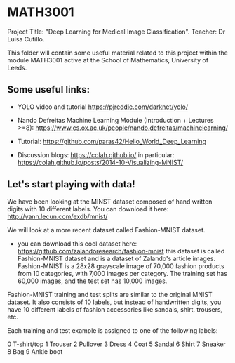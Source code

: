 # MATH3001
Project Title: "Deep Learning for Medical Image Classification".
Teacher: Dr Luisa Cutillo.

This folder will contain some useful material related to this project within the module MATH3001 active at the School of Mathematics, University of Leeds.

## Some useful links:

* YOLO video and tutorial
https://pjreddie.com/darknet/yolo/

* Nando Defreitas Machine Learning Module (Introduction + Lectures >=8):
https://www.cs.ox.ac.uk/people/nando.defreitas/machinelearning/

* Tutorial:
https://github.com/paras42/Hello_World_Deep_Learning

* Discussion blogs:
https://colah.github.io/
in particular: https://colah.github.io/posts/2014-10-Visualizing-MNIST/

## Let's start playing with data!
We have been looking at the MINST dataset composed of hand written digits with 10 different labels. 
You can download it here: http://yann.lecun.com/exdb/mnist/

We will look at a more recent dataset called Fashion-MNIST dataset.
* you can download this cool dataset here:
https://github.com/zalandoresearch/fashion-mnist
this dataset is called Fashion-MNIST dataset and is a dataset of Zalando's article images. Fashion-MNIST is a 28x28 grayscale image of 70,000 fashion products from 10 categories, with 7,000 images per category. The training set has 60,000 images, and the test set has 10,000 images. 

Fashion-MNIST training and test splits are similar to the original MNIST dataset. It also consists of 10 labels, but instead of handwritten digits, you have 10 different labels of fashion accessories like sandals, shirt, trousers, etc.

Each training and test example is assigned to one of the following labels:

0 T-shirt/top
1 Trouser
2 Pullover
3 Dress
4 Coat
5 Sandal
6 Shirt
7 Sneaker
8 Bag
9 Ankle boot
